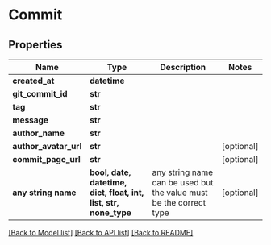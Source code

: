 # Commit


## Properties
Name | Type | Description | Notes
------------ | ------------- | ------------- | -------------
**created_at** | **datetime** |  | 
**git_commit_id** | **str** |  | 
**tag** | **str** |  | 
**message** | **str** |  | 
**author_name** | **str** |  | 
**author_avatar_url** | **str** |  | [optional] 
**commit_page_url** | **str** |  | [optional] 
**any string name** | **bool, date, datetime, dict, float, int, list, str, none_type** | any string name can be used but the value must be the correct type | [optional]

[[Back to Model list]](../README.md#documentation-for-models) [[Back to API list]](../README.md#documentation-for-api-endpoints) [[Back to README]](../README.md)


